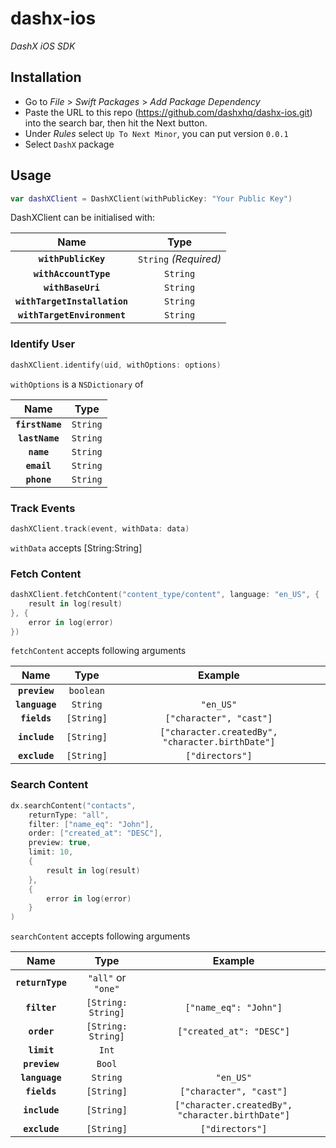 # dashx-ios

_DashX iOS SDK_

## Installation

- Go to *File* > *Swift Packages* > *Add Package Dependency*
- Paste the URL to this repo (https://github.com/dashxhq/dashx-ios.git) into the search bar, then hit the Next button.
- Under *Rules* select `Up To Next Minor`, you can put version `0.0.1`
- Select `DashX` package

## Usage

```swift
var dashXClient = DashXClient(withPublicKey: "Your Public Key")
```

DashXClient can be initialised with:

|Name|Type|
|:---:|:--:|
|**`withPublicKey`**|`String` _(Required)_ |
|**`withAccountType`**|`String`|
|**`withBaseUri`**|`String`|
|**`withTargetInstallation`**|`String`|
|**`withTargetEnvironment`**|`String`|

### Identify User

```swift
dashXClient.identify(uid, withOptions: options)
```

`withOptions` is a `NSDictionary` of

|Name|Type|
|:---:|:--:|
|**`firstName`**|`String`|
|**`lastName`**|`String`|
|**`name`**|`String`|
|**`email`**|`String`|
|**`phone`**|`String`|

### Track Events

```swift
dashXClient.track(event, withData: data)
```

`withData` accepts [String:String]

### Fetch Content

```swift
dashXClient.fetchContent("content_type/content", language: "en_US", {
    result in log(result)
}, {
    error in log(error)
})
```

`fetchContent` accepts following arguments

|Name|Type|Example|
|:--:|:--:|:-----:|
|**`preview`**|`boolean`||
|**`language`**|`String`|`"en_US"`||
|**`fields`**|`[String]`|`["character", "cast"]`||
|**`include`**|`[String]`|`["character.createdBy", "character.birthDate"]`||
|**`exclude`**|`[String]`|`["directors"]`||

### Search Content

```swift
dx.searchContent("contacts",
    returnType: "all",
    filter: ["name_eq": "John"],
    order: ["created_at": "DESC"],
    preview: true,
    limit: 10,
    {
        result in log(result)
    },
    {
        error in log(error)
    }
)
```

`searchContent` accepts following arguments

|Name|Type|Example|
|:--:|:--:|:-----:|
|**`returnType`**|`"all"` or `"one"`||
|**`filter`**|`[String: String]`|`["name_eq": "John"]`|
|**`order`**|`[String: String]`|`["created_at": "DESC"]`|
|**`limit`**|`Int`||
|**`preview`**|`Bool`||
|**`language`**|`String`|`"en_US"`||
|**`fields`**|`[String]`|`["character", "cast"]`||
|**`include`**|`[String]`|`["character.createdBy", "character.birthDate"]`||
|**`exclude`**|`[String]`|`["directors"]`||
